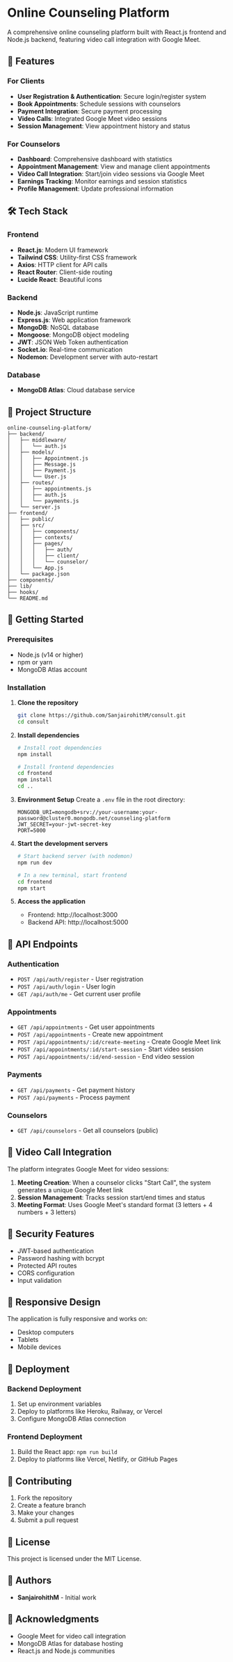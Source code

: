 # Online Counseling Platform

A comprehensive online counseling platform built with React.js frontend and Node.js backend, featuring video call integration with Google Meet.

## 🚀 Features

### For Clients
- **User Registration & Authentication**: Secure login/register system
- **Book Appointments**: Schedule sessions with counselors
- **Payment Integration**: Secure payment processing
- **Video Calls**: Integrated Google Meet video sessions
- **Session Management**: View appointment history and status

### For Counselors
- **Dashboard**: Comprehensive dashboard with statistics
- **Appointment Management**: View and manage client appointments
- **Video Call Integration**: Start/join video sessions via Google Meet
- **Earnings Tracking**: Monitor earnings and session statistics
- **Profile Management**: Update professional information

## 🛠️ Tech Stack

### Frontend
- **React.js**: Modern UI framework
- **Tailwind CSS**: Utility-first CSS framework
- **Axios**: HTTP client for API calls
- **React Router**: Client-side routing
- **Lucide React**: Beautiful icons

### Backend
- **Node.js**: JavaScript runtime
- **Express.js**: Web application framework
- **MongoDB**: NoSQL database
- **Mongoose**: MongoDB object modeling
- **JWT**: JSON Web Token authentication
- **Socket.io**: Real-time communication
- **Nodemon**: Development server with auto-restart

### Database
- **MongoDB Atlas**: Cloud database service

## 📁 Project Structure

```
online-counseling-platform/
├── backend/
│   ├── middleware/
│   │   └── auth.js
│   ├── models/
│   │   ├── Appointment.js
│   │   ├── Message.js
│   │   ├── Payment.js
│   │   └── User.js
│   ├── routes/
│   │   ├── appointments.js
│   │   ├── auth.js
│   │   └── payments.js
│   └── server.js
├── frontend/
│   ├── public/
│   ├── src/
│   │   ├── components/
│   │   ├── contexts/
│   │   ├── pages/
│   │   │   ├── auth/
│   │   │   ├── client/
│   │   │   └── counselor/
│   │   └── App.js
│   └── package.json
├── components/
├── lib/
├── hooks/
└── README.md
```

## 🚀 Getting Started

### Prerequisites
- Node.js (v14 or higher)
- npm or yarn
- MongoDB Atlas account

### Installation

1. **Clone the repository**
   ```bash
   git clone https://github.com/SanjairohithM/consult.git
   cd consult
   ```

2. **Install dependencies**
   ```bash
   # Install root dependencies
   npm install
   
   # Install frontend dependencies
   cd frontend
   npm install
   cd ..
   ```

3. **Environment Setup**
   Create a `.env` file in the root directory:
   ```env
   MONGODB_URI=mongodb+srv://your-username:your-password@cluster0.mongodb.net/counseling-platform
   JWT_SECRET=your-jwt-secret-key
   PORT=5000
   ```

4. **Start the development servers**
   ```bash
   # Start backend server (with nodemon)
   npm run dev
   
   # In a new terminal, start frontend
   cd frontend
   npm start
   ```

5. **Access the application**
   - Frontend: http://localhost:3000
   - Backend API: http://localhost:5000

## 🔧 API Endpoints

### Authentication
- `POST /api/auth/register` - User registration
- `POST /api/auth/login` - User login
- `GET /api/auth/me` - Get current user profile

### Appointments
- `GET /api/appointments` - Get user appointments
- `POST /api/appointments` - Create new appointment
- `POST /api/appointments/:id/create-meeting` - Create Google Meet link
- `POST /api/appointments/:id/start-session` - Start video session
- `POST /api/appointments/:id/end-session` - End video session

### Payments
- `GET /api/payments` - Get payment history
- `POST /api/payments` - Process payment

### Counselors
- `GET /api/counselors` - Get all counselors (public)

## 🎥 Video Call Integration

The platform integrates Google Meet for video sessions:

1. **Meeting Creation**: When a counselor clicks "Start Call", the system generates a unique Google Meet link
2. **Session Management**: Tracks session start/end times and status
3. **Meeting Format**: Uses Google Meet's standard format (3 letters + 4 numbers + 3 letters)

## 🔐 Security Features

- JWT-based authentication
- Password hashing with bcrypt
- Protected API routes
- CORS configuration
- Input validation

## 📱 Responsive Design

The application is fully responsive and works on:
- Desktop computers
- Tablets
- Mobile devices

## 🚀 Deployment

### Backend Deployment
1. Set up environment variables
2. Deploy to platforms like Heroku, Railway, or Vercel
3. Configure MongoDB Atlas connection

### Frontend Deployment
1. Build the React app: `npm run build`
2. Deploy to platforms like Vercel, Netlify, or GitHub Pages

## 🤝 Contributing

1. Fork the repository
2. Create a feature branch
3. Make your changes
4. Submit a pull request

## 📄 License

This project is licensed under the MIT License.

## 👥 Authors

- **SanjairohithM** - Initial work

## 🙏 Acknowledgments

- Google Meet for video call integration
- MongoDB Atlas for database hosting
- React.js and Node.js communities
